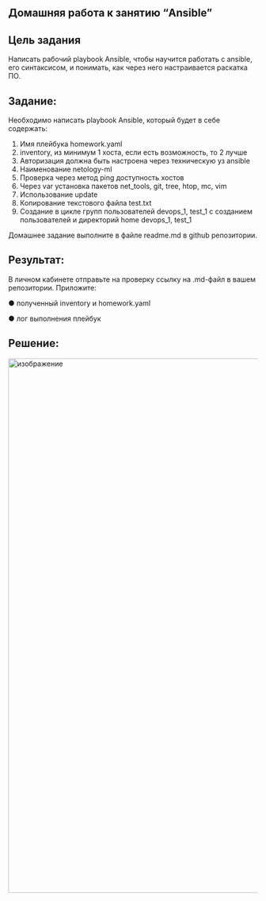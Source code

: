 ## Домашняя работа к занятию “Ansible”

## **Цель задания**

Написать рабочий playbook Ansible, чтобы научится работать с ansible, его синтаксисом, и понимать, как через него настраивается раскатка ПО.

## **Задание**:

Необходимо написать playbook Ansible, который будет в себе содержать:
1. Имя плейбука homework.yaml
2. inventory, из минимум 1 хоста, если есть возможность, то 2 лучше
3. Авторизация должна быть настроена через техническую уз ansible
4. Наименование netology-ml
5. Проверка через метод ping доступность хостов
6. Через var установка пакетов net_tools, git, tree, htop, mc, vim
7. Использование update
8. Копирование текстового файла test.txt
9. Создание в цикле групп пользователей devops_1, test_1 с созданием пользователей и директорий home devops_1, test_1

Домашнее задание выполните в файле readme.md в github репозитории.

## **Результат**:  

В личном кабинете отправьте на проверку ссылку на .md-файл в вашем репозитории. 
Приложите:

●	полученный inventory и homework.yaml

●	лог выполнения плейбук

## Решение:

<img width="1077" alt="изображение" src="https://user-images.githubusercontent.com/67161186/146689620-cfbbbd79-478d-4b2c-972e-9b226f3b2626.png">
